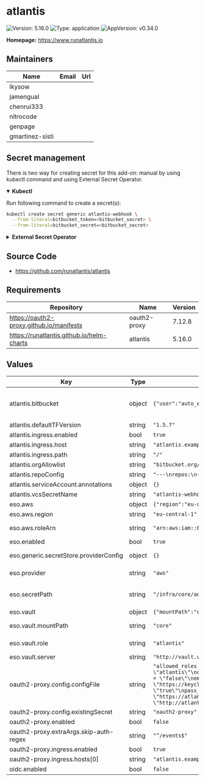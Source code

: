 # atlantis

![Version: 5.16.0](https://img.shields.io/badge/Version-5.16.0-informational?style=flat-square) ![Type: application](https://img.shields.io/badge/Type-application-informational?style=flat-square) ![AppVersion: v0.34.0](https://img.shields.io/badge/AppVersion-v0.34.0-informational?style=flat-square)

**Homepage:** <https://www.runatlantis.io>

## Maintainers

| Name | Email | Url |
| ---- | ------ | --- |
| lkysow |  |  |
| jamengual |  |  |
| chenrui333 |  |  |
| nitrocode |  |  |
| genpage |  |  |
| gmartinez-sisti |  |  |

## Secret management

There is two way for creating secret for this add-on: manual by using kubectl command and using External Secret Operator.

<details open>
<summary><b>Kubectl</b></summary>

Run following command to create a secret(s):
```bash
kubectl create secret generic atlantis-webhook \
  --from-literal=bitbucket_token=<bitbucket_secret> \
  --from-literal=bitbucket_secret=<bitbucket_secret>
```

</details>

<details>
<summary><b>External Secret Operator</b></summary>

Update [values.yaml](values.yaml) to enable ESO:

```yaml
eso:
  # -- Install components of the ESO.
  enabled: true
```

AWS Parameter Store structure:

```json
{
  "bitbucket_token": "<bitbucket_secret>",
  "bitbucket_secret": "<bitbucket_secret>"
}
```

</details>

## Source Code

* <https://github.com/runatlantis/atlantis>

## Requirements

| Repository | Name | Version |
|------------|------|---------|
| https://oauth2-proxy.github.io/manifests | oauth2-proxy | 7.12.8 |
| https://runatlantis.github.io/helm-charts | atlantis | 5.16.0 |

## Values

| Key | Type | Default | Description |
|-----|------|---------|-------------|
| atlantis.bitbucket | object | `{"user":"auto_example"}` | Uncomment to enable Basic Auth mode ref: https://www.runatlantis.io/docs/security. basicAuthSecretName: atlantis-creds |
| atlantis.defaultTFVersion | string | `"1.5.7"` |  |
| atlantis.ingress.enabled | bool | `true` |  |
| atlantis.ingress.host | string | `"atlantis.example.com"` |  |
| atlantis.ingress.path | string | `"/"` |  |
| atlantis.orgAllowlist | string | `"bitbucket.org/organization/*"` |  |
| atlantis.repoConfig | string | `"---\nrepos:\n- id: /.*/\n  allowed_overrides: [\"workflow\"]\n  allow_custom_workflows: true\n"` |  |
| atlantis.serviceAccount.annotations | object | `{}` |  |
| atlantis.vcsSecretName | string | `"atlantis-webhook"` |  |
| eso.aws | object | `{"region":"eu-central-1","roleArn":"arn:aws:iam::012345678910:role/AWSIRSA_Shared_ExternalSecretOperatorAccess"}` | AWS configuration (if provider is `aws`). |
| eso.aws.region | string | `"eu-central-1"` | AWS region. |
| eso.aws.roleArn | string | `"arn:aws:iam::012345678910:role/AWSIRSA_Shared_ExternalSecretOperatorAccess"` | AWS role ARN for the ExternalSecretOperator to assume. |
| eso.enabled | bool | `true` | Install components of the ESO. |
| eso.generic.secretStore.providerConfig | object | `{}` | Defines SecretStore provider configuration. |
| eso.provider | string | `"aws"` | Defines provider type. One of `aws`, `generic`, or `vault`. |
| eso.secretPath | string | `"/infra/core/addons/atlantis"` | Defines the path to the secret in the provider. If provider is `vault`, this is the path must be prefixed with `secret/`. |
| eso.vault | object | `{"mountPath":"core","role":"atlantis","server":"http://vault.vault:8200"}` | Vault configuration (if provider is `vault`). |
| eso.vault.mountPath | string | `"core"` | Mount path for the Kubernetes authentication method. |
| eso.vault.role | string | `"atlantis"` | Vault role for the Kubernetes authentication method. |
| eso.vault.server | string | `"http://vault.vault:8200"` | Vault server URL. |
| oauth2-proxy.config.configFile | string | `"allowed_roles = [\"administrator\", \"developer\"]\nclient_id = \"atlantis\"\ncode_challenge_method=\"S256\"\ncookie_csrf_expire=\"5m\"\ncookie_csrf_per_request=\"true\"\ncookie_secure = \"false\"\nemail_domains = [ \"*\" ]\ninsecure_oidc_allow_unverified_email = \"true\"\noidc_issuer_url = \"https://keycloak.example.com/realms/<realm_name>\"\npass_access_token = \"true\"\npass_authorization_header = \"true\"\npass_basic_auth = \"false\"\nprovider = \"keycloak-oidc\"\nredirect_url = \"https://atlantis.example.com/oauth2/callback\"\nskip_jwt_bearer_tokens = \"true\"\nupstreams = [ \"http://atlantis:80\" ]\nwhitelist_domains = [\"*\"]\nsilence_ping_logging = \"true\""` |  |
| oauth2-proxy.config.existingSecret | string | `"oauth2-proxy"` |  |
| oauth2-proxy.enabled | bool | `false` |  |
| oauth2-proxy.extraArgs.skip-auth-regex | string | `"^/events$"` |  |
| oauth2-proxy.ingress.enabled | bool | `true` |  |
| oauth2-proxy.ingress.hosts[0] | string | `"atlantis.example.com"` |  |
| oidc.enabled | bool | `false` |  |
